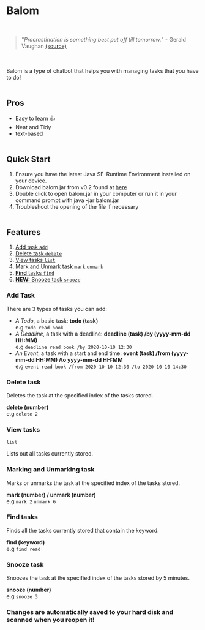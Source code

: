 # Balom
<br>

> "*Procrastination is something best put off till tomorrow.*" - Gerald Vaughan [(source)](https://www.askideas.com/63-best-procrastination-quotes-and-sayings/procrastination-is-something-best-put-off-until-tomorrow-gerald-vaughan/)

<br><br>
Balom is a type of chatbot that helps you with managing tasks that you have to do!
<br><br>
## Pros
* Easy to learn 👍
* Neat and Tidy
* text-based
  <br><br>
## Quick Start
1. Ensure you have the latest Java SE-Runtime Environment installed on your device.
2. Download balom.jar from v0.2 found at [here](https://github.com/ChuaZenKhoon/ip/releases)
3. Double click to open balom.jar in your computer or run it in your command prompt with java -jar balom.jar
4. Troubleshoot the opening of the file if necessary
   <br><br>
## Features
1. [Add task `add`](###Add-task)
2. [Delete task `delete`](###Delete-task)
3. [View tasks `list`](###View-tasks)
3. [Mark and Unmark task `mark` `unmark`](###Marking-and-Unmarking-task)
4. [**Find** tasks `find`](###Find-tasks)
5. [**NEW:** Snooze task `snooze`](###Snooze-task)


### Add Task
There are 3 types of tasks you can add:
+ *A Todo*, a basic task: **todo (task)**
<br> e.g `todo read book`
+ *A Deadline*, a task with a deadline: **deadline (task) /by (yyyy-mm-dd HH:MM)**
<br> e.g `deadline read book /by 2020-10-10 12:30`
+ *An Event*, a task with a start and end time: 
**event (task) /from (yyyy-mm-dd HH:MM) /to yyyy-mm-dd HH:MM**
<br> e.g `event read book /from 2020-10-10 12:30 /to 2020-10-10 14:30`


### Delete task
Deletes the task at the specified index of the tasks stored.

**delete (number)**
<br> e.g `delete 2`


### View tasks

`list`

Lists out all tasks currently stored.


### Marking and Unmarking task

Marks or unmarks the task at the specified index of the tasks stored.


**mark (number) / unmark (number)**
<br> e.g `mark 2` `unmark 6` 

### Find tasks

Finds all the tasks currently stored that contain the keyword.

**find (keyword)**
<br> e.g `find read`

### Snooze task

Snoozes the task at the specified index of the tasks stored by 5 minutes.

**snooze (number)**
<br> e.g `snooze 3`

### Changes are automatically saved to your hard disk and scanned when you reopen it!

